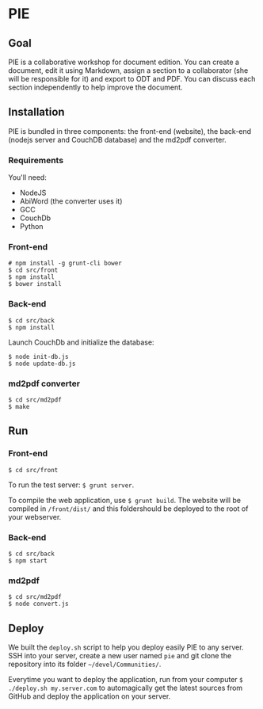 # PIE

## Goal
PIE is a collaborative workshop for document edition. You can create a document, edit it using Markdown, assign a section to a collaborator (she will be responsible for it) and export to ODT and PDF. You can discuss each section independently to help improve the document.

## Installation

PIE is bundled in three components: the front-end (website), the back-end (nodejs server and CouchDB database) and the md2pdf converter.

### Requirements

You'll need:

* NodeJS
* AbiWord (the converter uses it)
* GCC
* CouchDb
* Python

### Front-end

```
# npm install -g grunt-cli bower
$ cd src/front
$ npm install
$ bower install
```

### Back-end
```
$ cd src/back
$ npm install
```

Launch CouchDb and initialize the database:

```
$ node init-db.js
$ node update-db.js
```

### md2pdf converter
```
$ cd src/md2pdf
$ make
```

## Run

### Front-end

```
$ cd src/front
```

To run the test server: `$ grunt server`.

To compile the web application, use `$ grunt build`. The website will be compiled in `/front/dist/` and this foldershould be deployed to the root of your webserver.

### Back-end
```
$ cd src/back
$ npm start
```

### md2pdf
```
$ cd src/md2pdf
$ node convert.js
```

## Deploy
We built the `deploy.sh` script to help you deploy easily PIE to any server. SSH into your server, create a new user named `pie` and git clone the repository into its folder `~/devel/Communities/`.


Everytime you want to deploy the application, run from your computer  `$ ./deploy.sh my.server.com` to automagically get the latest sources from GitHub and deploy the application on your server.
